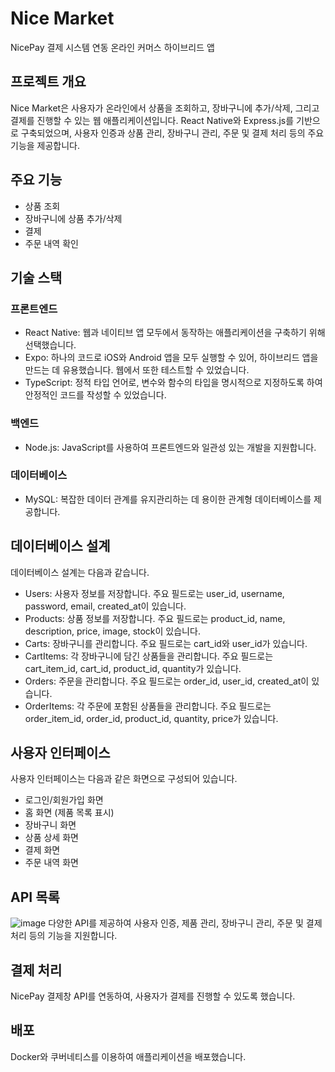 # Nice Market
NicePay 결제 시스템 연동 온라인 커머스 하이브리드 앱

## 프로젝트 개요

Nice Market은 사용자가 온라인에서 상품을 조회하고, 장바구니에 추가/삭제, 그리고 결제를 진행할 수 있는 웹 애플리케이션입니다.
React Native와 Express.js를 기반으로 구축되었으며, 사용자 인증과 상품 관리, 장바구니 관리, 주문 및 결제 처리 등의 주요 기능을 제공합니다.

## 주요 기능

- 상품 조회
- 장바구니에 상품 추가/삭제
- 결제
- 주문 내역 확인

## 기술 스택

### 프론트엔드

- React Native: 웹과 네이티브 앱 모두에서 동작하는 애플리케이션을 구축하기 위해 선택했습니다.
- Expo: 하나의 코드로 iOS와 Android 앱을 모두 실행할 수 있어, 하이브리드 앱을 만드는 데 유용했습니다. 웹에서 또한 테스트할 수 있었습니다.
- TypeScript: 정적 타입 언어로, 변수와 함수의 타입을 명시적으로 지정하도록 하여 안정적인 코드를 작성할 수 있었습니다.

### 백엔드

- Node.js: JavaScript를 사용하여 프론트엔드와 일관성 있는 개발을 지원합니다.

### 데이터베이스

- MySQL: 복잡한 데이터 관계를 유지관리하는 데 용이한 관계형 데이터베이스를 제공합니다.

## 데이터베이스 설계

데이터베이스 설계는 다음과 같습니다. 

- Users: 사용자 정보를 저장합니다. 주요 필드로는 user_id, username, password, email, created_at이 있습니다.
- Products: 상품 정보를 저장합니다. 주요 필드로는 product_id, name, description, price, image, stock이 있습니다.
- Carts: 장바구니를 관리합니다. 주요 필드로는 cart_id와 user_id가 있습니다.
- CartItems: 각 장바구니에 담긴 상품들을 관리합니다. 주요 필드로는 cart_item_id, cart_id, product_id, quantity가 있습니다.
- Orders: 주문을 관리합니다. 주요 필드로는 order_id, user_id, created_at이 있습니다.
- OrderItems: 각 주문에 포함된 상품들을 관리합니다. 주요 필드로는 order_item_id, order_id, product_id, quantity, price가 있습니다.

## 사용자 인터페이스

사용자 인터페이스는 다음과 같은 화면으로 구성되어 있습니다.

- 로그인/회원가입 화면
- 홈 화면 (제품 목록 표시)
- 장바구니 화면
- 상품 상세 화면
- 결제 화면
- 주문 내역 화면

## API 목록

![image](https://github.com/hyunseo-k/nice_market/assets/79782180/ec57ac02-2527-4fb8-a4a6-b69ff305c1ee)
다양한 API를 제공하여 사용자 인증, 제품 관리, 장바구니 관리, 주문 및 결제 처리 등의 기능을 지원합니다.

## 결제 처리

NicePay 결제창 API를 연동하여, 사용자가 결제를 진행할 수 있도록 했습니다.

## 배포

Docker와 쿠버네티스를 이용하여 애플리케이션을 배포했습니다.

